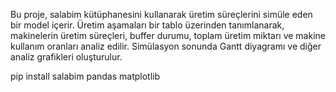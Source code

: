 Bu proje, salabim kütüphanesini kullanarak üretim süreçlerini simüle eden bir model içerir. Üretim aşamaları bir tablo üzerinden tanımlanarak, makinelerin üretim süreçleri, buffer durumu, toplam üretim miktarı ve makine kullanım oranları analiz edilir. Simülasyon sonunda Gantt diyagramı ve diğer analiz grafikleri oluşturulur.

pip install salabim pandas matplotlib
